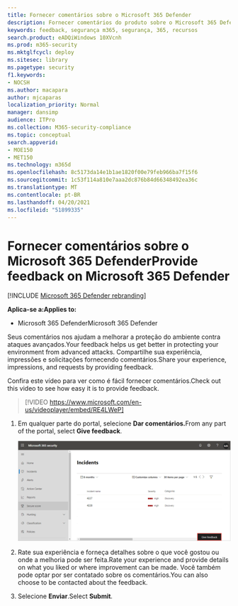 ```yaml
---
title: Fornecer comentários sobre o Microsoft 365 Defender
description: Fornecer comentários do produto sobre o Microsoft 365 Defender
keywords: feedback, segurança m365, segurança, 365, recursos
search.product: eADQiWindows 10XVcnh
ms.prod: m365-security
ms.mktglfcycl: deploy
ms.sitesec: library
ms.pagetype: security
f1.keywords:
- NOCSH
ms.author: macapara
author: mjcaparas
localization_priority: Normal
manager: dansimp
audience: ITPro
ms.collection: M365-security-compliance
ms.topic: conceptual
search.appverid:
- MOE150
- MET150
ms.technology: m365d
ms.openlocfilehash: 8c5173da14e1b1ae1820f00e79feb966ba7f15f6
ms.sourcegitcommit: 1c53f114a810e7aaa2dc876b84d66348492ea36c
ms.translationtype: MT
ms.contentlocale: pt-BR
ms.lasthandoff: 04/20/2021
ms.locfileid: "51899335"
---
```

# <a name="provide-feedback-on-microsoft-365-defender"></a><span data-ttu-id="f3cdf-104">Fornecer comentários sobre o Microsoft 365 Defender</span><span class="sxs-lookup"><span data-stu-id="f3cdf-104">Provide feedback on Microsoft 365 Defender</span></span>

[!INCLUDE [Microsoft 365 Defender rebranding](../includes/microsoft-defender.md)]


<span data-ttu-id="f3cdf-105">**Aplica-se a:**</span><span class="sxs-lookup"><span data-stu-id="f3cdf-105">**Applies to:**</span></span>
- <span data-ttu-id="f3cdf-106">Microsoft 365 Defender</span><span class="sxs-lookup"><span data-stu-id="f3cdf-106">Microsoft 365 Defender</span></span>

<span data-ttu-id="f3cdf-107">Seus comentários nos ajudam a melhorar a proteção do ambiente contra ataques avançados.</span><span class="sxs-lookup"><span data-stu-id="f3cdf-107">Your feedback helps us get better in protecting your environment from advanced attacks.</span></span> <span data-ttu-id="f3cdf-108">Compartilhe sua experiência, impressões e solicitações fornecendo comentários.</span><span class="sxs-lookup"><span data-stu-id="f3cdf-108">Share your experience, impressions, and  requests by providing feedback.</span></span>

<span data-ttu-id="f3cdf-109">Confira este vídeo para ver como é fácil fornecer comentários.</span><span class="sxs-lookup"><span data-stu-id="f3cdf-109">Check out this video to see how easy it is to provide feedback.</span></span>

> [!VIDEO https://www.microsoft.com/en-us/videoplayer/embed/RE4LWeP]


1. <span data-ttu-id="f3cdf-110">Em qualquer parte do portal, selecione **Dar comentários.**</span><span class="sxs-lookup"><span data-stu-id="f3cdf-110">From any part of the portal, select **Give feedback**.</span></span> 

    ![Imagem do botão comentários](../../media/feedback.png)

2. <span data-ttu-id="f3cdf-112">Rate sua experiência e forneça detalhes sobre o que você gostou ou onde a melhoria pode ser feita.</span><span class="sxs-lookup"><span data-stu-id="f3cdf-112">Rate your experience and provide details on what you liked or where improvement can be made.</span></span> <span data-ttu-id="f3cdf-113">Você também pode optar por ser contatado sobre os comentários.</span><span class="sxs-lookup"><span data-stu-id="f3cdf-113">You can also choose to be contacted about the feedback.</span></span> 

3. <span data-ttu-id="f3cdf-114">Selecione **Enviar**.</span><span class="sxs-lookup"><span data-stu-id="f3cdf-114">Select **Submit**.</span></span>
